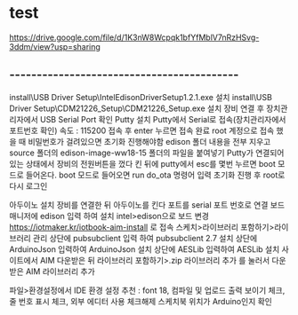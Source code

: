 # test
https://drive.google.com/file/d/1K3nW8Wcpqk1bfYfMblV7nRzHSvg-3ddm/view?usp=sharing


## ------------------------------------------


install\USB Driver Setup\IntelEdisonDriverSetup1.2.1.exe 설치
install\USB Driver Setup\CDM21226_Setup\CDM21226_Setup.exe 설치
장비 연결 후 장치관리자에서 USB Serial Port 확인
Putty 설치
Putty에서 Serial로 접속(장치관리자에서 포트번호 확인) 속도 : 115200 
접속 후 enter 누르면 접속 완료
root 계정으로 접속 했을 때 비밀번호가 걸려있으면 초기화 진행해야함
edison 폴더 내용을 전부 지우고 source 폴더의 edison-image-ww18-15 폴더의 파일을 붙여넣기
Putty가 연결되어있는 상태에서 장비의 전원버튼을 껐다 킨 뒤에 putty에서 esc를 몇번 누르면
boot 모드로 들어온다. 
boot 모드로 들어오면 run do_ota 명령어 입력
초기화 진행 후 root로 다시 로그인

아두이노 설치
장비를 연결한 뒤 아두이노를 킨다
포트를 serial 포트 번호로 연결
보드매니저에 edison 입력 하여 설치
intel>edison으로 보드 변경 
https://iotmaker.kr/iotbook-aim-install 로 접속
스케치>라이브러리 포함하기>라이브러리 관리
상단에 pubsubclient 입력 하여 pubsubclient 2.7 설치
상단에 ArduinoJson 입력하여 ArduinoJson 설치
상단에 AESLib 입력하여 AESLib 설치
사이트에서 AIM 다운받은 뒤 라이브러리 포함하기>.zip 라이브러리 추가 를 눌러서 
다운받은 AIM 라이브러리 추가 

파일>환경설정에서 IDE 환경 설정
추천 : font 18, 컴파일 및 업로드 출력 보이기 체크, 줄 번호 표시 체크, 외부 에디터 사용 체크해제
스케치북 위치가 Arduino인지 확인

 
